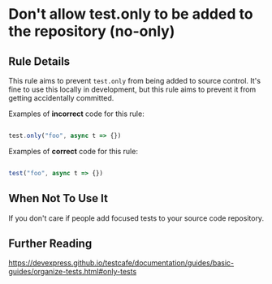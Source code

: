 # Don&#39;t allow test.only to be added to the repository (no-only)

## Rule Details

This rule aims to prevent `test.only` from being added to source control.  It's fine to use this locally in development, but this rule aims to prevent it from getting accidentally committed.

Examples of **incorrect** code for this rule:

```js

test.only("foo", async t => {})

```

Examples of **correct** code for this rule:

```js

test("foo", async t => {})

```

## When Not To Use It

If you don't care if people add focused tests to your source code repository.

## Further Reading

<https://devexpress.github.io/testcafe/documentation/guides/basic-guides/organize-tests.html#only-tests>
